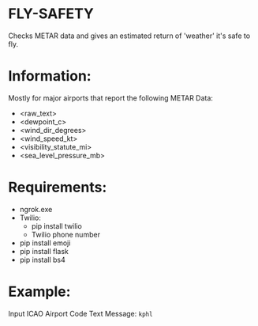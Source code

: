 # FLY-SAFETY
Checks METAR data and gives an estimated return of 'weather' it's safe to fly. 

# Information:
Mostly for major airports that report the following METAR Data:
- <raw_text>
- <dewpoint_c>
- <wind_dir_degrees>
- <wind_speed_kt>
- <visibility_statute_mi>
- <sea_level_pressure_mb>
# Requirements: 
- ngrok.exe
- Twilio:
  - pip install twilio
  - Twilio phone number
- pip install emoji
- pip install flask
- pip install bs4

# Example:
Input ICAO Airport Code
Text Message: `kphl`
